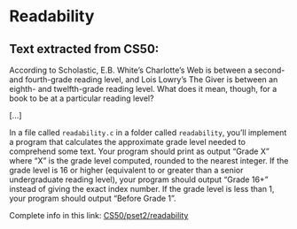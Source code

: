 # Readability

## Text extracted from CS50:

According to Scholastic, E.B. White’s Charlotte’s Web is between a second- and fourth-grade reading 
level, and Lois Lowry’s The Giver is between an eighth- and twelfth-grade reading level. What does it 
mean, though, for a book to be at a particular reading level?

[...]

In a file called ```readability.c``` in a folder called ```readability```, you’ll implement a program that 
calculates the approximate grade level needed to comprehend some text. Your program should print as 
output “Grade X” where “X” is the grade level computed, rounded to the nearest integer. If the grade 
level is 16 or higher (equivalent to or greater than a senior undergraduate reading level), your program 
should output “Grade 16+” instead of giving the exact index number. If the grade level is less than 1, 
your program should output “Before Grade 1”.

Complete info in this link:
[CS50/pset2/readability](https://cs50.harvard.edu/x/2024/psets/2/readability/)
